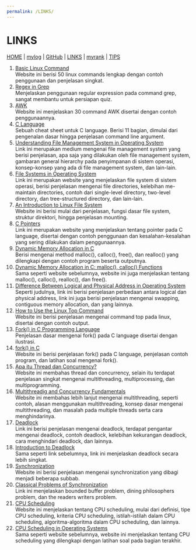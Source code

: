 ```yaml
---
permalink: /LINKS/
---
```


# LINKS

[HOME](https://adirasayidina.github.io/os212/) | [mylog](TXT/mylog.txt) | [GitHub](https://github.com/adirasayidina) | [LINKS](/links.md/) | [myrank](TXT/myrank.txt) | [TIPS](/tips.md/)

1. [Basic Linux Command](https://www.javatpoint.com/linux-commands) <br>
Website ini berisi 50 linux commands lengkap dengan contoh penggunaan dan penjelasan singkat.
2. [Regex in Grep](https://linuxize.com/post/regular-expressions-in-grep/) <br>
Menjelaskan penggunaan regular expression pada command grep, sangat membantu untuk persiapan quiz.
3. [AWK](https://likegeeks.com/awk-command/) <br>
Website ini menjelaskan 30 command AWK disertai dengan contoh penggunaannya.
4. [C Language](https://developerinsider.co/c-programming-language-cheat-sheet/) <br>
Sebuah cheat sheet untuk C language. Berisi 11 bagian, dimulai dari pengenalan dasar hingga penjelasan command line argument.
5. [Understanding File Management System in Operating System](https://princeabhishek410.medium.com/understanding-file-management-system-in-operating-system-4c7fbfc306f2) <br>
Link ini merupakan medium mengenai file management system yang berisi penjelasan, apa saja yang dilakukan oleh file management system, gambaran general hierarchy pada penyimpanan di sistem operasi, konsep-konsep yang ada di file management system, dan lain-lain.
6. [File Systems in Operating System](https://www.geeksforgeeks.org/file-systems-in-operating-system/) <br>
Link ini merupakan website yang menjelaskan file system di sistem operasi, berisi penjelasan mengenai file directories, kelebihan me-maintain directories, contoh dari single-level directory, two-level directory, dan tree-structured directory, dan lain-lain.
7. [An Introduction to Linux File System](https://opensource.com/life/16/10/introduction-linux-filesystems) <br>
Website ini berisi mulai dari penjelasan, fungsi dasar file system, struktur direktori, hingga penjelasan mounting.
8. [C Pointers](https://www.programiz.com/c-programming/c-pointers) <br>
Link ini merupakan website yang menjelaskan tentang pointer pada C language, disertai dengan contoh penggunaan dan kesalahan-kesalahan yang sering dilakukan dalam penggunaannya. 
9. [Dynamic Memory Allocation in C](https://www.geeksforgeeks.org/dynamic-memory-allocation-in-c-using-malloc-calloc-free-and-realloc/) <br>
Berisi mengenai method malloc(), calloc(), free(), dan realloc() yang dilengkapi dengan contoh program beserta outputnya.
10. [Dynamic Memory Allocation in C: malloc(), calloc() Functions](https://www.guru99.com/c-dynamic-memory-allocation.html) <br>
Sama seperti website sebelumnya, website ini juga menjelaskan tentang malloc(), calloc(), realloc(), dan free().
11. [Difference Between Logical and Physical Address in Operating System](http://www.meerutcollege.org/mcm_admin/upload/1587052623.pdf) <br>
Seperti judulnya, link ini berisi penjelasan perbedaan antara logical dan physical address, link ini juga berisi penjelasan mengenai swapping, contiguous memory allocation, dan yang lainnya.
12. [How to Use the Linux Top Command](https://www.tecmint.com/12-top-command-examples-in-linux/) <br>
Website ini berisi penjelasan mengenai command top pada linux, disertai dengan contoh output. 
13. [Fork() in C Programming Language](https://www.section.io/engineering-education/fork-in-c-programming-language/) <br>
Penjelasan dasar mengenai fork() pada C language disertai dengan ilustrasi.
14. [fork() in C](https://www.geeksforgeeks.org/fork-system-call/) <br>
Website ini berisi penjelasan fork() pada C language, penjelasan contoh program, dan latihan soal mengenai fork().
15. [Apa itu Thread dan Concurrency?](https://dev.to/fncolon/apa-itu-thread-dan-concurrency-dan-perbedaan-multiprocessing-multiprogramming-dengan-multithreading-1n7k) <br>
Website ini membahas thread dan concurrency, selain itu terdapat penjelasan singkat mengenai multithreading, multiprocessing, dan multiprogramming.
16. [Multithreadig and Concurrency Fundamentals](https://www.educative.io/blog/multithreading-and-concurrency-fundamentals) <br>
Website ini membahas lebih lanjut mengenai multithreading, seperti contoh, alasan menggunakan multithreading, konsep dasar mengenai multithreading, dan masalah pada multiple threads serta cara menghindarinya.
17. [Deadlock](https://www.guru99.com/deadlock-in-operating-system.html) <br>
Link ini berisi penjelasan mengenai deadlock, terdapat pengantar mengenai deadlock, contoh deadlock, kelebihan kekurangan deadlock, cara menghindari deadlock, dan lainnya.
18. [Introduction to Deadlock](https://www.javatpoint.com/os-deadlocks-introduction) <br>
Sama seperti link sebelumnya, link ini menjelaskan deadlock secara lebih singkat.
19. [Synchronization](https://www.javatpoint.com/os-process-synchronization-introduction) <br>
Website ini berisi penjelasan mengenai synchronization yang dibagi menjadi beberapa subbab.
20. [Classical Problems of Synchronization](https://www.studytonight.com/operating-system/classical-synchronization-problems) <br>
Link ini menjelaskan bounded buffer problem, dining philosophers problem, dan the readers writers problem.
21. [CPU Scheduling](https://www.guru99.com/cpu-scheduling-algorithms.html) <br>
Website ini menjelaskan tentang CPU scheduling, mulai dari definisi, tipe CPU scheduling, kriteria CPU scheduling, istilah-istilah dalam CPU scheduling, algoritma-algoritma dalam CPU scheduling, dan lainnya.
22. [CPU Scheduling in Operating Systems](https://www.geeksforgeeks.org/cpu-scheduling-in-operating-systems/) <br>
Sama seperti website sebelumnya, website ini menjelaskan tentang CPU scheduling yang dilengkapi dengan latihan soal pada bagian terakhir.
